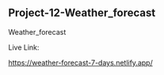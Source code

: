 ## Project-12-Weather_forecast
Weather_forecast

Live Link:

https://weather-forecast-7-days.netlify.app/

